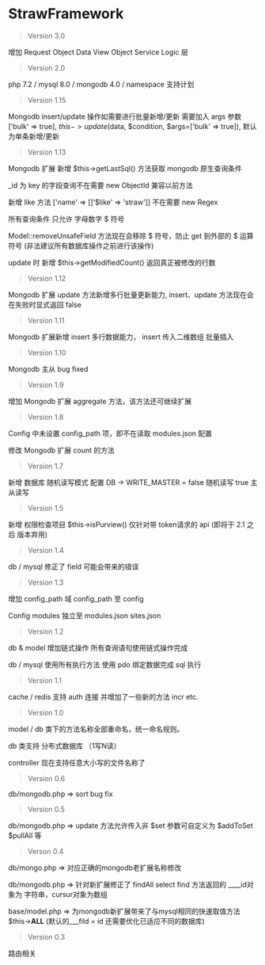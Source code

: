 # StrawFramework

> Version 3.0

增加 Request Object Data View Object Service Logic 层

> Version 2.0

php 7.2 / mysql 8.0 / mongodb 4.0 / namespace 支持计划

> Version 1.15

Mongodb insert/update 操作如需要进行批量新增/更新 需要加入 args 参数 ['bulk' => true], $this->update($data, $condition, $args=['bulk' => true]), 默认为单条新增/更新

> Version 1.13

Mongodb 扩展 新增 $this->getLastSql() 方法获取 mongodb 原生查询条件

_id 为 key 的字段查询不在需要 new ObjectId 兼容以前方法

新增 like 方法 ['name' => []'$like' => 'straw']] 不在需要 new Regex

所有查询条件 只允许 字母数字 $ 符号

Model::removeUnsafeField 方法现在会移除 $ 符号，防止 get 到外部的 $ 运算符号 (非法建议所有数据库操作之前进行该操作)

update 时 新增 $this->getModifiedCount() 返回真正被修改的行数

> Version 1.12

Mongodb 扩展 update 方法新增多行批量更新能力, insert、update 方法现在会在失败时显式返回 false

> Version 1.11

Mongodb 扩展新增 insert 多行数据能力， insert 传入二维数组 批量插入

> Version 1.10

Mongodb 主从 bug fixed

> Version 1.9

增加 Mongodb 扩展 aggregate 方法，该方法还可继续扩展

> Version 1.8

Config 中未设置 config_path 项，即不在读取 modules.json 配置

修改 Mongodb 扩展 count 的方法

> Version 1.7

新增 数据库 随机读写模式 配置 DB -> WRITE_MASTER = false 随机读写 true 主从读写

> Version 1.5

新增 权限检查项目 $this->isPurview() 仅针对带 token请求的 api (即将于 2.1 之后 版本弃用)

> Version 1.4

db / mysql 修正了 field 可能会带来的错误

> Version 1.3

增加 config_path 域 config_path 至 config

Config  modules 独立至 modules.json sites.json 

> Version 1.2

db & model 增加链式操作 所有查询语句使用链式操作完成

db / mysql 使用所有执行方法 使用 pdo 绑定数据完成 sql 执行

> Version 1.1

cache / redis 支持 auth 连接 并增加了一些新的方法 incr etc.

> Version 1.0

model / db 类下的方法名称全部重命名，统一命名规则。

db 类支持 分布式数据库 （1写N读）

controller 现在支持任意大小写的文件名称了

> Version 0.6

db/mongodb.php => sort bug fix

> Version 0.5

db/mongodb.php => update 方法允许传入非 $set 参数可自定义为 $addToSet $pullAll 等

> Verson 0.4

db/mongo.php => 对应正确的mongodb老扩展名称修改

db/mongodb.php => 针对新扩展修正了 findAll select find 方法返回的 ____id对象为 字符串，cursur对象为数组

base/model.php => 为mongodb新扩展带来了与mysql相同的快速取值方法 $this->__ALL__ (默认的___fild = id 还需要优化已适应不同的数据库) 

> Version 0.3

路由相关
